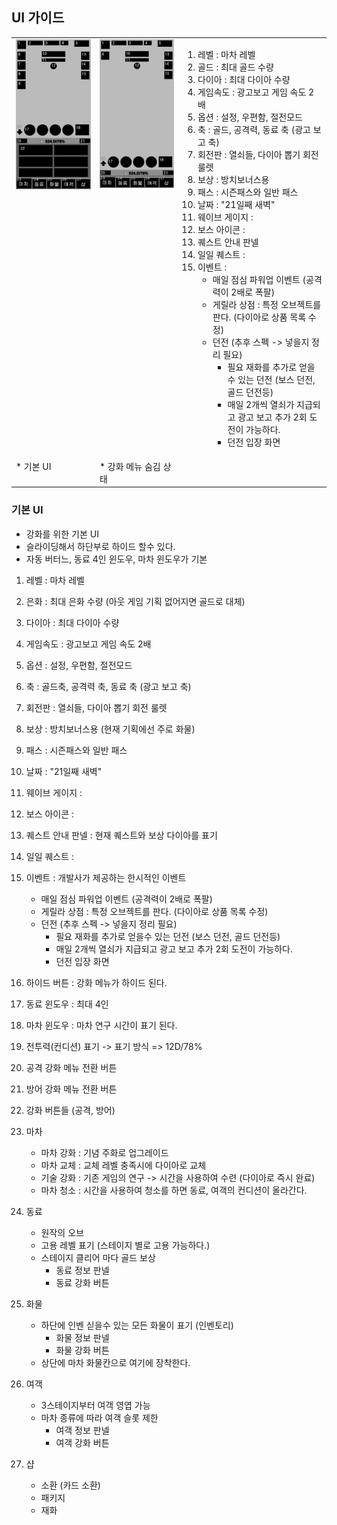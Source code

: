 
## UI 가이드

 

<table>
        <body>
    <tr>
        <td valign = top>
            <img src = "image/window.png"></br>    
        </td>
        <td valign = top>
            <img src = "image/window1.png"></br>            
        </td>
        <td valign= top>
    
1) 레벨 : 마차 레벨 
2) 골드 : 최대 골드 수량 
3) 다이아 : 최대 다이아 수량
4) 게임속도 : 광고보고 게임 속도 2배
5) 옵션 : 설정, 우편함, 절전모드
6) 축 : 골드, 공격력, 동료 축 (광고 보고 축)
7) 회전판 : 열쇠들, 다이아 뽑기 회전 룰렛
8) 보상 : 방치보너스용
9) 패스 : 시즌패스와 일반 패스
10) 날짜 : "21일째 새벽"
11) 웨이브 게이지 : 
12) 보스 아이콘 :
13) 퀘스트 안내 판넬
14) 일일 퀘스트 : 
15) 이벤트 :            
    - 매일 점심 파워업 이벤트 (공격력이 2배로 폭팔) 
    - 게릴라 상점 : 특정 오브젝트를 판다. (다이아로 상품 목록 수정)  
    - 던전 (추후 스펙 -> 넣을지 정리 필요)
        - 필요 재화를 추가로 얻을수 있는 던전 (보스 던전, 골드 던전등)
        - 매일 2개씩 열쇠가 지급되고 광고 보고 추가 2회 도전이 가능하다.
        - 던전 입장 화면              
      
</td>
</tr>
    
<tr>
<td valign = top>
* 기본 UI    
</td>
<td valign = top>
* 강화 메뉴 숨김 상태            
</td>
<td valign= top>
</td>
</tr>
</body>
</table>


### 기본 UI
- 강화를 위한 기본 UI
- 슬라이딩해서 하단부로 하이드 할수 있다. 
- 자동 버터느, 동료 4인 윈도우, 마차 윈도우가 기본

1) 레벨 : 마차 레벨 
2) 은화 : 최대 은화 수량 (아웃 게임 기획 없어지면 골드로 대체)
3) 다이아 : 최대 다이아 수량
4) 게임속도 : 광고보고 게임 속도 2배
5) 옵션 : 설정, 우편함, 절전모드

6) 축 : 골드축, 공격력 축, 동료 축 (광고 보고 축)
7) 회전판 : 열쇠들, 다이아 뽑기 회전 룰렛
8) 보상 : 방치보너스용 (현재 기획에선 주로 화물)
9) 패스 : 시즌패스와 일반 패스 

10) 날짜 : "21일째 새벽"
11) 웨이브 게이지 : 
12) 보스 아이콘 :

13) 퀘스트 안내 판넬 : 현재 퀘스트와 보상 다이아를 표기 
14) 일일 퀘스트 : 
15) 이벤트 : 개발사가 제공하는 한시적인 이벤트
    - 매일 점심 파워업 이벤트 (공격력이 2배로 폭팔) 
    - 게릴라 상점 : 특정 오브젝트를 판다. (다이아로 상품 목록 수정)  
    - 던전 (추후 스펙 -> 넣을지 정리 필요)
        - 필요 재화를 추가로 얻을수 있는 던전 (보스 던전, 골드 던전등)
        - 매일 2개씩 열쇠가 지급되고 광고 보고 추가 2회 도전이 가능하다.
        - 던전 입장 화면        

16) 하이드 버튼 : 강화 메뉴가 하이드 된다. 
17) 동료 윈도우 : 최대 4인
18) 마차 윈도우 : 마차 연구 시간이 표기 된다.
19) 전투력(컨디션) 표기 -> 표기 방식 => 12D/78% 
20) 공격 강화 메뉴 전환 버튼
21) 방어 강화 메뉴 전환 버튼
22) 강화 버튼들 (공격, 방어)

23) 마차 
      - 마차 강화 : 기념 주화로 업그레이드
      - 마차 교체 : 교체 레벨 충족시에 다이아로 교체 
      - 기술 강화 : 기존 게임의 연구 -> 시간을 사용하여 수련 (다이아로 즉시 완료)
      - 마차 청소 : 시간을 사용하여 청소를 하면 동료, 여객의 컨디션이 올라간다.

24) 동료
      - 원작의 오브
      - 고용 레벨 표기 (스테이지 별로 고용 가능하다.)
      - 스테이지 클리어 마다 골드 보상  
        - 동료 정보 판넬
        - 동료 강화 버튼   
  
25) 화물
      - 하단에 인벤 싣을수 있는 모든 화물이 표기 (인벤토리)
        - 화물 정보 판넬
        - 화물 강화 버튼 
      - 상단에 마차 화물칸으로 여기에 장착한다.

26) 여객
      - 3스테이지부터 여객 영엽 가능
      - 마차 종류에 따라 여객 슬롯 제한
        - 여객 정보 판넬
        - 여객 강화 버튼  
27) 샵   
      - 소환 (카드 소환)
      - 패키지
      - 재화
